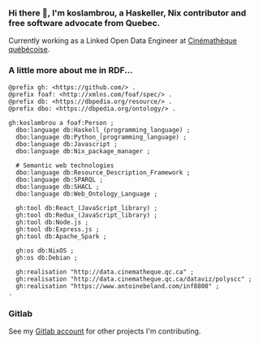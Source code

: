 ### Hi there 👋, I'm koslambrou, a Haskeller, Nix contributor and free software advocate from Quebec.

Currently working as a Linked Open Data Engineer at <a href="https://www.cinematheque.qc.ca">Cinémathèque québécoise</a>.

### A little more about me in RDF...
```turtle
@prefix gh: <https://github.com/> .
@prefix foaf: <http://xmlns.com/foaf/spec/> .
@prefix db: <https://dbpedia.org/resource/> .
@prefix dbo: <https://dbpedia.org/ontology/> .

gh:koslambrou a foaf:Person ;
  dbo:language db:Haskell_(programming_language) ;
  dbo:language db:Python_(programming_language) ;
  dbo:language db:Javascript ;
  dbo:language db:Nix_package_manager ;

  # Semantic web technologies
  dbo:language db:Resource_Description_Framework ;
  dbo:language db:SPARQL ;
  dbo:language db:SHACL ;
  dbo:language db:Web_Ontology_Language ;

  gh:tool db:React_(JavaScript_library) ;
  gh:tool db:Redux_(JavaScript_library) ;
  gh:tool db:Node.js ;
  gh:tool db:Express.js ;
  gh:tool db:Apache_Spark ;

  gh:os db:NixOS ;
  gh:os db:Debian ;

  gh:realisation "http://data.cinematheque.qc.ca" ;
  gh:realisation "http://data.cinematheque.qc.ca/dataviz/polyscc" ;
  gh:realisation "https://www.antoinebeland.com/inf8808" ;
.
```

### Gitlab

See my <a href="https://gitlab.com/koslambrou">Gitlab account</a> for other projects I'm contributing.
